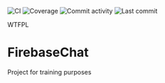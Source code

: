 ![CI](https://github.com/kesecode/FirebaseChat/workflows/CI/badge.svg)
![Coverage](https://img.shields.io/endpoint?url=https%3A%2F%2Frest.kesecode.io%2Fapi%2Fget%2FfirebaseChat)
![Commit activity](https://img.shields.io/github/commit-activity/w/kesecode/FirebaseChat)
![Last commit](https://img.shields.io/github/last-commit/kesecode/FirebaseChat)


<a href="http://www.wtfpl.net/"><img
       src="http://www.wtfpl.net/wp-content/uploads/2012/12/wtfpl-badge-4.png"
       width="80" height="15" alt="WTFPL" /></a>
# FirebaseChat
 Project for training purposes
